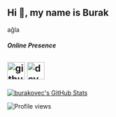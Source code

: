 ## Hi 👋, my name is Burak 
ağla
##### Online Presence
[<img src='https://cdn.jsdelivr.net/npm/simple-icons@3.0.1/icons/github.svg' alt='github' height='40'>](https://github.com/burakovec)  [<img src='https://cdn.jsdelivr.net/npm/simple-icons@3.0.1/icons/dev-dot-to.svg' alt='dev' height='40'>](https://dev.to/burakovec)
---
<div> 
    <a href="https://github.com/burakovec"> <img  alt="burakovec's GitHub Stats" src="https://awesome-github-stats.azurewebsites.net/user-stats/burakovec?cardType=level-alternate&Title=DD2727" />  </a>
</div>
  
![Profile views](https://gpvc.arturio.dev/burakovec)  

